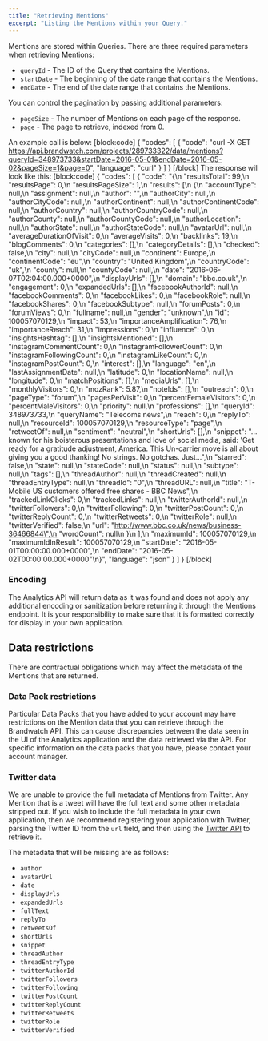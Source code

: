 ```yaml
---
title: "Retrieving Mentions"
excerpt: "Listing the Mentions within your Query."
---
```

Mentions are stored within Queries. There are three required parameters when retrieving Mentions:

* `queryId` - The ID of the Query that contains the Mentions.
* `startDate` - The beginning of the date range that contains the Mentions.
* `endDate` - The end of the date range that contains the Mentions.

You can control the pagination by passing additional parameters:

* `pageSize` - The number of Mentions on each page of the response.
* `page` - The page to retrieve, indexed from 0.

An example call is below:
[block:code]
{
  "codes": [
    {
      "code": "curl -X GET https://api.brandwatch.com/projects/289733322/data/mentions?queryId=348973733&startDate=2016-05-01&endDate=2016-05-02&pageSize=1&page=0",
      "language": "curl"
    }
  ]
}
[/block]
The response will look like this:
[block:code]
{
  "codes": [
    {
      "code": "{\n  \"resultsTotal\": 99,\n  \"resultsPage\": 0,\n  \"resultsPageSize\": 1,\n  \"results\": [\n    {\n      \"accountType\": null,\n      \"assignment\": null,\n      \"author\": \"\",\n      \"authorCity\": null,\n      \"authorCityCode\": null,\n      \"authorContinent\": null,\n      \"authorContinentCode\": null,\n      \"authorCountry\": null,\n      \"authorCountryCode\": null,\n      \"authorCounty\": null,\n      \"authorCountyCode\": null,\n      \"authorLocation\": null,\n      \"authorState\": null,\n      \"authorStateCode\": null,\n      \"avatarUrl\": null,\n      \"averageDurationOfVisit\": 0,\n      \"averageVisits\": 0,\n      \"backlinks\": 19,\n      \"blogComments\": 0,\n      \"categories\": [],\n      \"categoryDetails\": [],\n      \"checked\": false,\n      \"city\": null,\n      \"cityCode\": null,\n      \"continent\": Europe,\n      \"continentCode\": \"eu\",\n      \"country\": \"United Kingdom\",\n      \"countryCode\": \"uk\",\n      \"county\": null,\n      \"countyCode\": null,\n      \"date\": \"2016-06-07T02:04:00.000+0000\",\n      \"displayUrls\": [],\n      \"domain\": \"bbc.co.uk\",\n      \"engagement\": 0,\n      \"expandedUrls\": [],\n      \"facebookAuthorId\": null,\n      \"facebookComments\": 0,\n      \"facebookLikes\": 0,\n      \"facebookRole\": null,\n      \"facebookShares\": 0,\n      \"facebookSubtype\": null,\n      \"forumPosts\": 0,\n      \"forumViews\": 0,\n      \"fullname\": null,\n      \"gender\": \"unknown\",\n      \"id\": 100057070129,\n      \"impact\": 53,\n      \"importanceAmplification\": 76,\n      \"importanceReach\": 31,\n      \"impressions\": 0,\n      \"influence\": 0,\n      \"insightsHashtag\": [],\n      \"insightsMentioned\": [],\n      \"instagramCommentCount\": 0,\n      \"instagramFollowerCount\": 0,\n      \"instagramFollowingCount\": 0,\n      \"instagramLikeCount\": 0,\n      \"instagramPostCount\": 0,\n      \"interest\": [],\n      \"language\": \"en\",\n      \"lastAssignmentDate\": null,\n      \"latitude\": 0,\n      \"locationName\": null,\n      \"longitude\": 0,\n      \"matchPositions\": [],\n      \"mediaUrls\": [],\n      \"monthlyVisitors\": 0,\n      \"mozRank\": 5.87,\n      \"noteIds\": [],\n      \"outreach\": 0,\n      \"pageType\": \"forum\",\n      \"pagesPerVisit\": 0,\n      \"percentFemaleVisitors\": 0,\n      \"percentMaleVisitors\": 0,\n      \"priority\": null,\n      \"professions\": [],\n      \"queryId\": 348973733,\n      \"queryName\": \"Telecoms news\",\n      \"reach\": 0,\n      \"replyTo\": null,\n      \"resourceId\": 100057070129,\n      \"resourceType\": \"page\",\n      \"retweetOf\": null,\n      \"sentiment\": \"neutral\",\n      \"shortUrls\": [],\n      \"snippet\": \"... known for his boisterous presentations and love of social media, said: 'Get ready for a gratitude adjustment, America. This Un-carrier move is all about giving you a good thanking! No strings. No gotchas. Just...\",\n      \"starred\": false,\n      \"state\": null,\n      \"stateCode\": null,\n      \"status\": null,\n      \"subtype\": null,\n      \"tags\": [],\n      \"threadAuthor\": null,\n      \"threadCreated\": null,\n      \"threadEntryType\": null,\n      \"threadId\": \"0\",\n      \"threadURL\": null,\n      \"title\": \"T-Mobile US customers offered free shares - BBC News\",\n      \"trackedLinkClicks\": 0,\n      \"trackedLinks\": null,\n      \"twitterAuthorId\": null,\n      \"twitterFollowers\": 0,\n      \"twitterFollowing\": 0,\n      \"twitterPostCount\": 0,\n      \"twitterReplyCount\": 0,\n      \"twitterRetweets\": 0,\n      \"twitterRole\": null,\n      \"twitterVerified\": false,\n      \"url\": \"http://www.bbc.co.uk/news/business-36466844\",\n      \"wordCount\": null\n    }\n  ],\n  \"maximumId\": 100057070129,\n  \"maximumIdInResult\": 100057070129,\n  \"startDate\": \"2016-05-01T00:00:00.000+0000\",\n  \"endDate\": \"2016-05-02T00:00:00.000+0000\"\n}",
      "language": "json"
    }
  ]
}
[/block]
### Encoding
The Analytics API will return data as it was found and does not apply any additional encoding or sanitization before returning it through the Mentions endpoint. It is your responsibility to make sure that it is formatted correctly for display in your own application.

## Data restrictions
There are contractual obligations which may affect the metadata of the Mentions that are returned.

### Data Pack restrictions
Particular Data Packs that you have added to your account may have restrictions on the Mention data that you can retrieve through the Brandwatch API. This can cause discrepancies between the data seen in the UI of the Analytics application and the data retrieved via the API. For specific information on the data packs that you have, please contact your account manager.

### Twitter data
We are unable to provide the full metadata of Mentions from Twitter. Any Mention that is a tweet will have the full text and some other metadata stripped out. If you wish to include the full metadata in your own application, then we recommend registering your application with Twitter, parsing the Twitter ID from the `url` field, and then using the [Twitter API](https://dev.twitter.com/rest/reference/get/statuses/show/%3Aid) to retrieve it.

The metadata that will be missing are as follows:
* `author`
* `avatarUrl`
* `date`
* `displayUrls`
* `expandedUrls`
* `fullText`
* `replyTo`
* `retweetsOf`
* `shortUrls`
* `snippet`
* `threadAuthor`
* `threadEntryType`
* `twitterAuthorId`
* `twitterFollowers`
* `twitterFollowing`
* `twitterPostCount`
* `twitterReplyCount`
* `twitterRetweets`
* `twitterRole`
* `twitterVerified`